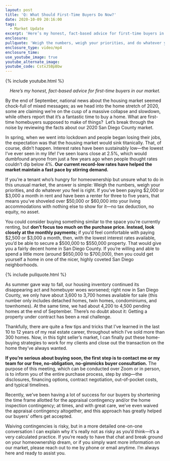 ```yaml
---
layout: post
title: 'Q: What Should First-Time Buyers Do Now?'
date: 2020-10-09 20:16:00
tags:
  - Market Update
excerpt: 'Here’s my honest, fact-based advice for first-time buyers in our market.'
enclosure:
pullquote: 'Weigh the numbers, weigh your priorities, and do whatever you feel is right.'
enclosure_type: video/mp4
enclosure_time:
use_youtube_image: true
youtube_alternate_image:
youtube_code: CstxJ5BpBbw
---
```


{% include youtube.html %}

<p style="text-align: center;"><em>Here’s my honest, fact-based advice for first-time buyers in our market.</em></p>

By the end of September, national news about the housing market seemed chock-full of mixed messages; as we head into the home stretch of 2020, some are claiming we’re on the cusp of a massive collapse and slowdown, while others report that it’s a fantastic time to buy a home. What are first-time homebuyers supposed to make of things?&nbsp; Let’s break through the noise by reviewing the facts about our 2020 San Diego County market.&nbsp;

In spring, when we went into lockdown and people began losing their jobs, the expectation was that the housing market would sink titanically. That, of course, didn’t happen. Interest rates have been sustainably low—the lowest I’ve ever seen in my life\! I’ve seen loans close at 2.5%, which would dumbfound anyone from just a few years ago when people thought rates couldn't dip below 4%. **Our current record-low rates have helped the market maintain a fast pace by stirring demand.&nbsp;**

If you’re a tenant who’s hungry for homeownership but unsure what to do in this unusual market, the answer is simple: Weigh the numbers, weigh your priorities, and do whatever *you* feel is right. If you’ve been paying $2,000 or $3,000 a month in rent and have been a renter for three to five years, that means you’ve shoveled over $50,000 or $60,000 into your living accommodations with nothing else to show for it—no tax deduction, no equity, no asset.&nbsp;

You could consider buying something similar to the space you’re currently renting, but **don’t focus too much on the purchase price. Instead, look closely at the monthly payments;** if you’d feel comfortable with paying&nbsp; $2,500 or $3,000 a month, then, with the lowest interest rates available, you’d be able to secure a $500,000 to $550,000 property. That would give you a fairly decent home in San Diego County. If you’re willing and able to spend a little more (around $650,000 to $700,000), then you could get yourself a home in one of the nicer, highly coveted San Diego neighborhoods.&nbsp;

{% include pullquote.html %}

As summer gave way to fall, our housing inventory continued its disappearing act and homebuyer woes worsened; right now in San Diego County, we only have about 3,600 to 3,700 homes available for sale (this number only includes detached homes, twin homes, condominiums, and townhomes). At the same time, we had about 4,200 to 4,500 pending homes at the end of September. There’s no doubt about it: Getting a property under contract has been a real challenge.&nbsp;

Thankfully, there are quite a few tips and tricks that I’ve learned in the last 10 to 12 years of my real estate career, throughout which I’ve sold more than 300 homes. Now, in this tight seller’s market, I can finally put these home-buying strategies to work for my clients and close out the transaction on the home they’ve always wanted.&nbsp;

**If you’re serious about buying soon, the first step is to contact me or my team for our free, no-obligation, no-gimmicks buyer consultation.** The purpose of this meeting, which can be conducted over Zoom or in person, is to inform you of the entire purchase process, step by step—the disclosures, financing options, contract negotiation, out-of-pocket costs, and typical timelines.&nbsp;

Recently, we’ve been having a lot of success for our buyers by shortening the time frame allotted for the appraisal contingency and/or the home inspection contingency; at times, and with great care, we’ve even waived the appraisal contingency altogether, and this approach has greatly helped our buyers’ offers get accepted.&nbsp;

Waiving contingencies is risky, but in a more detailed one-on-one conversation I can explain why it's really not as risky as you’d think—it’s a very calculated practice. If you’re ready to have that chat and break ground on your homeownership dream, or if you simply want more information on our market, please reach out to me by phone or email anytime. I’m always here and ready to assist you.

&nbsp;
